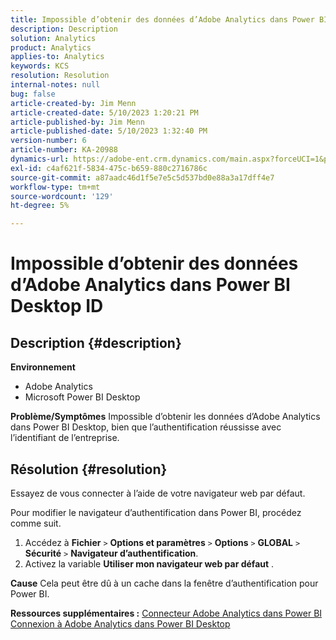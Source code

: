 ```yaml
---
title: Impossible d’obtenir des données d’Adobe Analytics dans Power BI Desktop ID
description: Description
solution: Analytics
product: Analytics
applies-to: Analytics
keywords: KCS
resolution: Resolution
internal-notes: null
bug: false
article-created-by: Jim Menn
article-created-date: 5/10/2023 1:20:21 PM
article-published-by: Jim Menn
article-published-date: 5/10/2023 1:32:40 PM
version-number: 6
article-number: KA-20988
dynamics-url: https://adobe-ent.crm.dynamics.com/main.aspx?forceUCI=1&pagetype=entityrecord&etn=knowledgearticle&id=0153d469-35ef-ed11-8849-6045bd006295
exl-id: c4af621f-5834-475c-b659-880c2716786c
source-git-commit: a87aadc46d1f5e7e5c5d537bd0e88a3a17dff4e7
workflow-type: tm+mt
source-wordcount: '129'
ht-degree: 5%

---
```


# Impossible d’obtenir des données d’Adobe Analytics dans Power BI Desktop ID

## Description {#description}


<b>Environnement</b>

- Adobe Analytics
- Microsoft Power BI Desktop




<b>Problème/Symptômes</b>
Impossible d’obtenir les données d’Adobe Analytics dans Power BI Desktop, bien que l’authentification réussisse avec l’identifiant de l’entreprise.


## Résolution {#resolution}


Essayez de vous connecter à l’aide de votre navigateur web par défaut.

Pour modifier le navigateur d’authentification dans Power BI, procédez comme suit.

1. Accédez à <b>Fichier</b> `>`  <b>Options et paramètres</b> `>`  <b>Options</b> `>`  <b>GLOBAL</b> `>`  <b>Sécurité</b> `>`  <b>Navigateur d’authentification</b>.
2. Activez la variable <b>Utiliser mon navigateur web par défaut</b> .


<b>Cause</b>
Cela peut être dû à un cache dans la fenêtre d’authentification pour Power BI.

<b>Ressources supplémentaires :</b>
[Connecteur Adobe Analytics dans Power BI](https://experienceleague.adobe.com/docs/analytics-learn/tutorials/integrations/power-bi/adobe-analytics-connector-in-power-bi.html?lang=en)
[Connexion à Adobe Analytics dans Power BI Desktop](https://learn.microsoft.com/en-us/power-bi/connect-data/desktop-connect-adobe-analytics)
